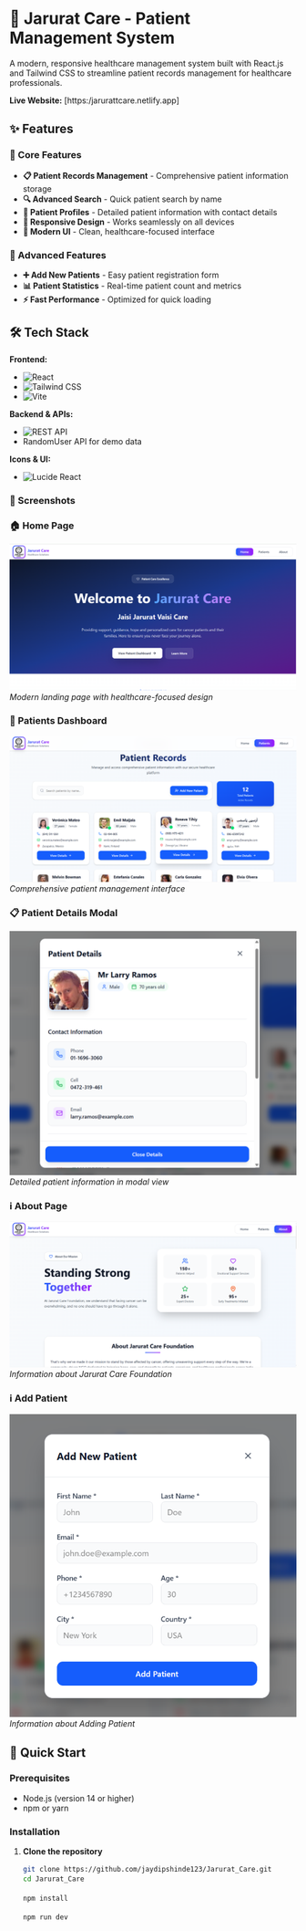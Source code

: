 # 🏥 Jarurat Care - Patient Management System
A modern, responsive healthcare management system built with React.js and Tailwind CSS to streamline patient records management for healthcare professionals.

**Live Website:** [https:/jarurattcare.netlify.app]

## ✨ Features

### 🎯 Core Features
- **📋 Patient Records Management** - Comprehensive patient information storage
- **🔍 Advanced Search** - Quick patient search by name
- **👥 Patient Profiles** - Detailed patient information with contact details
- **📱 Responsive Design** - Works seamlessly on all devices
- **🎨 Modern UI** - Clean, healthcare-focused interface

### 🚀 Advanced Features
- **➕ Add New Patients** - Easy patient registration form
- **📊 Patient Statistics** - Real-time patient count and metrics
- **⚡ Fast Performance** - Optimized for quick loading

## 🛠️ Tech Stack

**Frontend:**
- ![React](https://img.shields.io/badge/React-20232A?style=for-the-badge&logo=react&logoColor=61DAFB)
- ![Tailwind CSS](https://img.shields.io/badge/Tailwind_CSS-38B2AC?style=for-the-badge&logo=tailwind-css&logoColor=white)
- ![Vite](https://img.shields.io/badge/Vite-B73BFE?style=for-the-badge&logo=vite&logoColor=FFD62E)

**Backend & APIs:**
- ![REST API](https://img.shields.io/badge/REST_API-02569B?style=for-the-badge&logo=rest&logoColor=white)
- RandomUser API for demo data

**Icons & UI:**
- ![Lucide React](https://img.shields.io/badge/Lucide_Icons-FF6B6B?style=for-the-badge)

### 📸 Screenshots

### 🏠 Home Page
![Home Page](./src/img/home.png)
*Modern landing page with healthcare-focused design*

### 👥 Patients Dashboard
![Patients Page](./src/img/patientDashboard.png)
*Comprehensive patient management interface*

### 📋 Patient Details Modal
![Patient Modal](./src/img/patientInfo.png)
*Detailed patient information in modal view*

### ℹ️ About Page
![About Page](./src/img/about.png)
*Information about Jarurat Care Foundation*

### ℹ️ Add Patient
![About Page](./src/img/addPatient.png)
*Information about Adding Patient*

## 🚀 Quick Start

### Prerequisites
- Node.js (version 14 or higher)
- npm or yarn

### Installation

1. **Clone the repository**
   ```bash
   git clone https://github.com/jaydipshinde123/Jarurat_Care.git
   cd Jarurat_Care
   
   npm install
   
   npm run dev